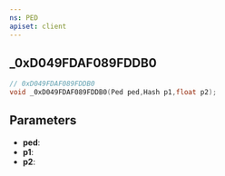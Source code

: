 ```yaml
---
ns: PED
apiset: client
---
```

## _0xD049FDAF089FDDB0

```c
// 0xD049FDAF089FDDB0
void _0xD049FDAF089FDDB0(Ped ped,Hash p1,float p2);
```


## Parameters
* **ped**:
* **p1**:
* **p2**: